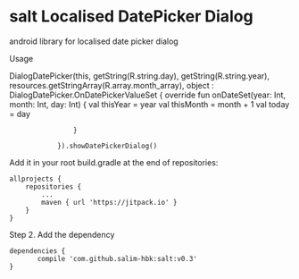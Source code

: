 # salt Localised DatePicker Dialog
android library for localised date picker dialog

Usage

   DialogDatePicker(this, getString(R.string.day), getString(R.string.year),
                resources.getStringArray(R.array.month_array),
                object : DialogDatePicker.OnDatePickerValueSet {
                    override fun onDateSet(year: Int, month: Int, day: Int) {
                        val thisYear = year
                        val thisMonth = month + 1
                        val today = day

                    }

                }).showDatePickerDialog()


Add it in your root build.gradle at the end of repositories:

	allprojects {
		repositories {
			...
			maven { url 'https://jitpack.io' }
		}
	}
Step 2. Add the dependency

	dependencies {
	       compile 'com.github.salim-hbk:salt:v0.3'
	}
